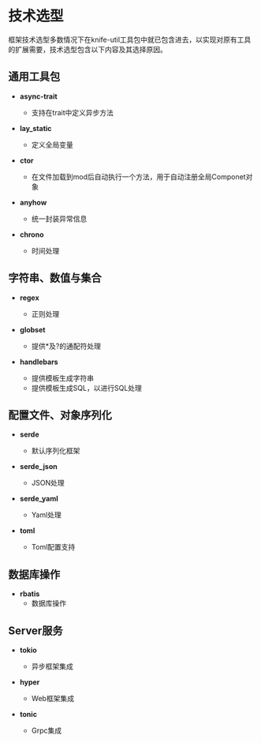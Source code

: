 # 技术选型

框架技术选型多数情况下在knife-util工具包中就已包含进去，以实现对原有工具的扩展需要，技术选型包含以下内容及其选择原因。

## 通用工具包

* **async-trait**
    
    * 支持在trait中定义异步方法

* **lay_static**

    * 定义全局变量

* **ctor**
    * 在文件加载到mod后自动执行一个方法，用于自动注册全局Componet对象

* **anyhow**
    * 统一封装异常信息

* **chrono**
    * 时间处理

## 字符串、数值与集合

* **regex**
    * 正则处理

* **globset**
    * 提供*及?的通配符处理

* **handlebars**
    * 提供模板生成字符串
    * 提供模板生成SQL，以进行SQL处理

## 配置文件、对象序列化

* **serde**
    * 默认序列化框架

* **serde_json**
    * JSON处理

* **serde_yaml**
    * Yaml处理

* **toml**
    * Toml配置支持

## 数据库操作

* **rbatis**
    * 数据库操作

## Server服务

* **tokio**
    * 异步框架集成

* **hyper**
    * Web框架集成

* **tonic**
    * Grpc集成